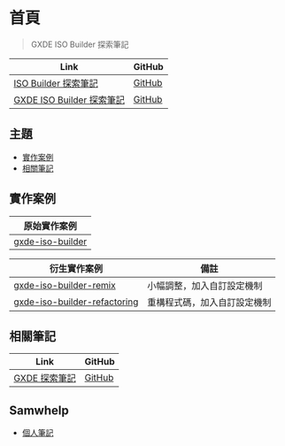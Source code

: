 

# 首頁

> GXDE ISO Builder 探索筆記

| Link | GitHub |
| ---- | ------ |
| [ISO Builder 探索筆記](https://samwhelp.github.io/note-about-iso-builder/) | [GitHub](https://github.com/samwhelp/note-about-iso-builder) |
| [GXDE ISO Builder 探索筆記](https://samwhelp.github.io/note-about-gxde-iso-builder/) | [GitHub](https://github.com/samwhelp/note-about-gxde-iso-builder) |




## 主題

* [實作案例](#實作案例)
* [相關筆記](#相關筆記)




## 實作案例

| 原始實作案例 |
| ------- |
| [gxde-iso-builder](https://github.com/GXDE-OS/gxde-iso-builder) |


| 衍生實作案例 | 備註 |
| ---------- | ---- |
| [gxde-iso-builder-remix](https://github.com/samwhelp/gxde-iso-builder-remix) | 小幅調整，加入自訂設定機制 |
| [gxde-iso-builder-refactoring](https://github.com/samwhelp/gxde-iso-builder-refactoring) | 重構程式碼，加入自訂設定機制 |




## 相關筆記

| Link | GitHub |
| ---- | ------ |
| [GXDE 探索筆記](https://samwhelp.github.io/note-about-debian/) | [GitHub](https://github.com/samwhelp/note-about-debian) |




## Samwhelp

* [個人筆記](https://samwhelp.github.io/book/)
